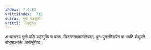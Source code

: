 ```yaml
---
index:  7.4.82
vrittiindex:  715
sutra:  गुणो यङ्लुकोः
vritti:  laghu 
---
```


अभ्यासस्य गुणो यङि यङ्लुकि च परतः. ङिदन्तत्वादात्मनेपदम्. पुनः पुनरतिशयेन वा भवति बोभूयते. बोभूयाञ्चक्रे. अबोभूयिष्ट..

